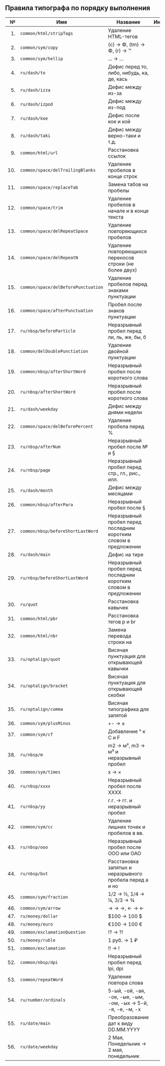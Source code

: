 ## Правила типографа по порядку выполнения

| № | Имя | Название | Индекс | Вкл. |
|--:|-----|----------|-------:|:----:|
| 1. | `common/html/stripTags` | Удаление HTML-тегов | 5 |  |
| 2. | `common/sym/copy` | (c) → ©, (tm) → ©, (r) → ™ | 10 | ✓ |
| 3. | `common/sym/hellip` | ... → … | 20 | ✓ |
| 4. | `ru/dash/to` | Дефис перед то, либо, нибудь, ка, де, кась | 30 | ✓ |
| 5. | `ru/dash/izza` | Дефис между из-за | 33 | ✓ |
| 6. | `ru/dash/izpod` | Дефис между из-под | 35 | ✓ |
| 7. | `ru/dash/koe` | Дефис после кое и кой | 38 | ✓ |
| 8. | `ru/dash/taki` | Дефис между верно-таки и т.д. | 39 | ✓ |
| 9. | `common/html/url` | Расстановка ссылок | 200 | ✓ |
| 10. | `common/space/delTrailingBlanks` | Удаление пробелов в конце строк | 505 | ✓ |
| 11. | `common/space/replaceTab` | Замена табов на пробелы | 510 | ✓ |
| 12. | `common/space/trim` | Удаление пробелов в начале и в конце текста | 530 | ✓ |
| 13. | `common/space/delRepeatSpace` | Удаление повторяющихся пробелов | 540 | ✓ |
| 14. | `common/space/delRepeatN` | Удаление повторяющихся переносов строки (не более двух) | 545 | ✓ |
| 15. | `common/space/delBeforePunctuation` | Удаление пробелов перед знаками пунктуации | 550 | ✓ |
| 16. | `common/space/afterPunctuation` | Пробел после знаков пунктуации | 560 | ✓ |
| 17. | `ru/nbsp/beforeParticle` | Неразрывный пробел перед ли, ль, же, бы, б | 570 | ✓ |
| 18. | `common/delDoublePunctiation` | Удаление двойной пунктуации | 580 | ✓ |
| 19. | `common/nbsp/afterShortWord` | Неразрывный пробел после короткого слова | 590 | ✓ |
| 20. | `ru/nbsp/afterShortWord` | Неразрывный пробел после короткого слова | 590 | ✓ |
| 21. | `ru/dash/weekday` | Дефис между днями недели | 600 | ✓ |
| 22. | `common/space/delBeforePercent` | Удаление пробела перед % | 600 | ✓ |
| 23. | `ru/nbsp/afterNum` | Неразрывный пробел после № и § | 610 | ✓ |
| 24. | `ru/nbsp/page` | Неразрывный пробел перед стр., гл., рис., илл. | 610 | ✓ |
| 25. | `ru/dash/month` | Дефис между месяцами | 610 | ✓ |
| 26. | `common/nbsp/afterPara` | Неразрывный пробел после § | 610 | ✓ |
| 27. | `common/nbsp/beforeShortLastWord` | Неразрывный пробел перед последним коротким словом в предложении | 620 | ✓ |
| 28. | `ru/dash/main` | Дефис на тире | 620 | ✓ |
| 29. | `ru/nbsp/beforeShortLastWord` | Неразрывный пробел перед последним коротким словом в предложении | 620 | ✓ |
| 30. | `ru/quot` | Расстановка кавычек | 700 | ✓ |
| 31. | `common/html/pbr` | Расстановка тегов p и br | 700 |  |
| 32. | `common/html/nbr` | Замена перевода строки на <br/> | 710 |  |
| 33. | `ru/optalign/quot` | Висячая пунктуация для открывающей кавычки | 1000 |  |
| 34. | `ru/optalign/bracket` | Висячая пунктуация для открывающей скобки | 1001 |  |
| 35. | `ru/optalign/comma` | Висячая типографика для запятой | 1002 |  |
| 36. | `common/sym/plusMinus` | +- → ± | 1010 | ✓ |
| 37. | `common/sym/cf` | Добавление ° к C и F | 1020 | ✓ |
| 38. | `ru/nbsp/m` | m2 → м², m3 → м³ и неразрывный пробел | 1030 | ✓ |
| 39. | `common/sym/times` | x → × | 1050 | ✓ |
| 40. | `ru/nbsp/xxxx` | Неразрывный пробел после XXXX | 1060 | ✓ |
| 41. | `ru/nbsp/yy` | г.г. → гг. и неразрывный пробел | 1080 | ✓ |
| 42. | `common/sym/cc` | Удаление лишних точек и пробелов в вв. | 1090 | ✓ |
| 43. | `ru/nbsp/ooo` | Неразрывный пробел после OOO или ОАО | 1100 | ✓ |
| 44. | `ru/nbsp/but` | Расстановка запятых и неразрывного пробела перед а и но | 1110 | ✓ |
| 45. | `common/sym/fraction` | 1/2 → ½, 1/4 → ¼, 3/3 → ¾ | 1120 | ✓ |
| 46. | `common/sym/arrow` | -> → →, <- → ← | 1130 | ✓ |
| 47. | `ru/money/dollar` | $100 → 100 $ | 1140 | ✓ |
| 48. | `ru/money/euro` | €100 → 100 € | 1140 | ✓ |
| 49. | `common/exclamationQuestion` | !? → ?! | 1140 | ✓ |
| 50. | `ru/money/ruble` | 1 руб. → 1 ₽ | 1145 |  |
| 51. | `common/exclamation` | !! → ! | 1150 | ✓ |
| 52. | `common/nbsp/dpi` | Неразрывный пробел перед lpi, dpi | 1150 | ✓ |
| 53. | `common/repeatWord` | Удаление повтора слова | 1200 |  |
| 54. | `ru/number/ordinals` | 5-ый, -ой, -ая, -ое, -ые, -ым, -ом, -ых → 5-й, -я, -е, -м, -х | 1300 | ✓ |
| 55. | `ru/date/main` | Преобразование дат к виду DD.MM.YYYY | 1300 | ✓ |
| 56. | `ru/date/weekday` | 2 Мая, Понедельник → 2 мая, понедельник | 1310 | ✓ |
